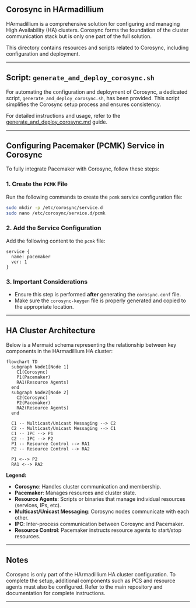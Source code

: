 ## Corosync in HArmadillium

HArmadillium is a comprehensive solution for configuring and managing High Availability (HA) clusters. Corosync forms the foundation of the cluster communication stack but is only one part of the full solution.

This directory contains resources and scripts related to Corosync, including configuration and deployment.

---

## Script: `generate_and_deploy_corosync.sh`

For automating the configuration and deployment of Corosync, a dedicated script, `generate_and_deploy_corosync.sh`, has been provided. This script simplifies the Corosync setup process and ensures consistency.

For detailed instructions and usage, refer to the [generate_and_deploy_corosync.md](https://github.com/universalbit-dev/HArmadillium/blob/main/corosync/generate_and_deploy_corosync.md) guide.

---

## Configuring Pacemaker (PCMK) Service in Corosync

To fully integrate Pacemaker with Corosync, follow these steps:

### 1. Create the `PCMK` File
Run the following commands to create the `pcmk` service configuration file:

```bash
sudo mkdir -p /etc/corosync/service.d
sudo nano /etc/corosync/service.d/pcmk
```

### 2. Add the Service Configuration
Add the following content to the `pcmk` file:

```plaintext
service {
  name: pacemaker
  ver: 1
}
```

### 3. Important Considerations
- Ensure this step is performed **after** generating the `corosync.conf` file.
- Make sure the `corosync-keygen` file is properly generated and copied to the appropriate location.

---

## HA Cluster Architecture

Below is a Mermaid schema representing the relationship between key components in the HArmadillium HA cluster:

```mermaid
flowchart TD
  subgraph Node1[Node 1]
    C1(Corosync)
    P1(Pacemaker)
    RA1(Resource Agents)
  end
  subgraph Node2[Node 2]
    C2(Corosync)
    P2(Pacemaker)
    RA2(Resource Agents)
  end

  C1 -- Multicast/Unicast Messaging --> C2
  C2 -- Multicast/Unicast Messaging --> C1
  C1 -- IPC --> P1
  C2 -- IPC --> P2
  P1 -- Resource Control --> RA1
  P2 -- Resource Control --> RA2

  P1 <--> P2
  RA1 <--> RA2
```

**Legend:**
- **Corosync**: Handles cluster communication and membership.
- **Pacemaker**: Manages resources and cluster state.
- **Resource Agents**: Scripts or binaries that manage individual resources (services, IPs, etc).
- **Multicast/Unicast Messaging**: Corosync nodes communicate with each other.
- **IPC**: Inter-process communication between Corosync and Pacemaker.
- **Resource Control**: Pacemaker instructs resource agents to start/stop resources.

---

## Notes

Corosync is only part of the HArmadillium HA cluster configuration. To complete the setup, additional components such as PCS and resource agents must also be configured. Refer to the main repository and documentation for complete instructions.

---
